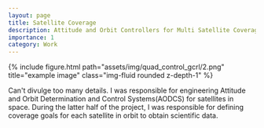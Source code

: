 ```yaml
---
layout: page
title: Satellite Coverage
description: Attitude and Orbit Controllers for Multi Satellite Coverage at Thales
importance: 1
category: Work
---
```



<div class="row">
    <div class="col-sm mt-3 mt-md-0">
        {% include figure.html path="assets/img/quad_control_gcrl/2.png" title="example image" class="img-fluid rounded z-depth-1" %}
    </div>
</div>



Can't divulge too many details. I was responsible for engineering Attitude and Orbit Determination and Control Systems(AODCS) for satellites in space.
During the latter half of the project, I was responsible for defining coverage goals for each satellite in orbit to obtain scientific data.
